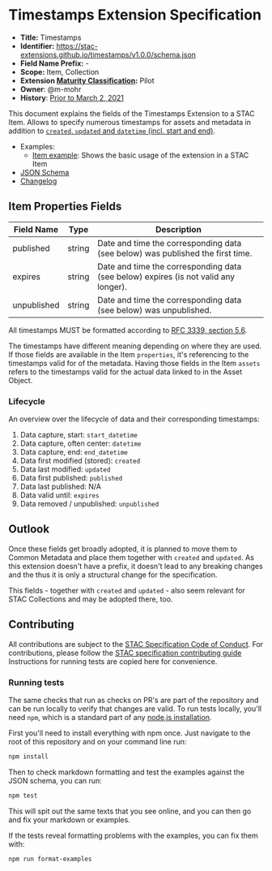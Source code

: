 # Timestamps Extension Specification

- **Title:** Timestamps
- **Identifier:** <https://stac-extensions.github.io/timestamps/v1.0.0/schema.json>
- **Field Name Prefix:** -
- **Scope:** Item, Collection
- **Extension [Maturity Classification](https://github.com/radiantearth/stac-spec/tree/master/extensions/README.md#extension-maturity):** Pilot
- **Owner**: @m-mohr
- **History**: [Prior to March 2, 2021](https://github.com/radiantearth/stac-spec/commits/v1.0.0-rc.1/extensions/timestamps)

This document explains the fields of the Timestamps Extension to a STAC Item.
Allows to specify numerous timestamps for assets and metadata in addition to [`created`, `updated` and `datetime` (incl. start and end)](https://github.com/radiantearth/stac-spec/tree/master/item-spec/common-metadata.md#date-and-time).

- Examples:
  - [Item example](examples/item.json): Shows the basic usage of the extension in a STAC Item
- [JSON Schema](json-schema/schema.json)
- [Changelog](./CHANGELOG.md)

## Item Properties Fields

| Field Name  | Type   | Description |
| ----------- | ------ | ----------- |
| published   | string | Date and time the corresponding data (see below) was published the first time. |
| expires     | string | Date and time the corresponding data (see below) expires (is not valid any longer). |
| unpublished | string | Date and time the corresponding data (see below) was unpublished. |

All timestamps MUST be formatted according to [RFC 3339, section 5.6](https://tools.ietf.org/html/rfc3339#section-5.6).

The timestamps have different meaning depending on where they are used.
If those fields are available in the Item `properties`, it's referencing to the timestamps valid for of the metadata.
Having those fields in the Item `assets` refers to the timestamps valid for the actual data linked to in the Asset Object.

### Lifecycle

An overview over the lifecycle of data and their corresponding timestamps:

1. Data capture, start: `start_datetime`
2. Data capture, often center: `datetime`
3. Data capture, end: `end_datetime`
4. Data first modified (stored): `created`
5. Data last modified: `updated`
6. Data first published: `published`
7. Data last published: N/A
8. Data valid until: `expires`
9. Data removed / unpublished: `unpublished`

## Outlook

Once these fields get broadly adopted, it is planned to move them to Common Metadata and place them together with `created` and `updated`.
As this extension doesn't have a prefix, it doesn't lead to any breaking changes and the thus it is only a structural change for the specification.

This fields - together with `created` and `updated` - also seem relevant for STAC Collections and may be adopted there, too.

## Contributing

All contributions are subject to the
[STAC Specification Code of Conduct](https://github.com/radiantearth/stac-spec/blob/master/CODE_OF_CONDUCT.md).
For contributions, please follow the
[STAC specification contributing guide](https://github.com/radiantearth/stac-spec/blob/master/CONTRIBUTING.md) Instructions
for running tests are copied here for convenience.

### Running tests

The same checks that run as checks on PR's are part of the repository and can be run locally to verify that changes are valid. 
To run tests locally, you'll need `npm`, which is a standard part of any [node.js installation](https://nodejs.org/en/download/).

First you'll need to install everything with npm once. Just navigate to the root of this repository and on 
your command line run:
```bash
npm install
```

Then to check markdown formatting and test the examples against the JSON schema, you can run:
```bash
npm test
```

This will spit out the same texts that you see online, and you can then go and fix your markdown or examples.

If the tests reveal formatting problems with the examples, you can fix them with:
```bash
npm run format-examples
```
